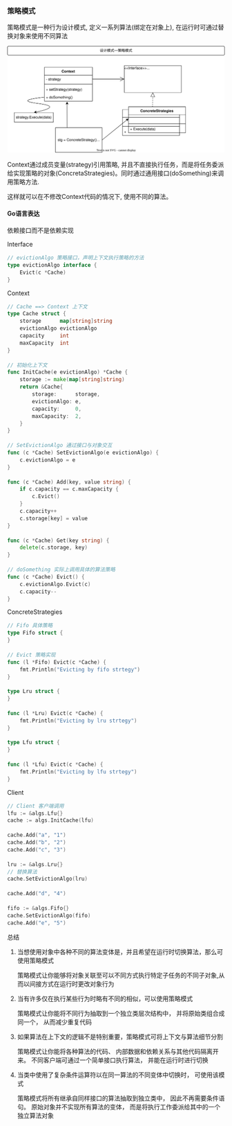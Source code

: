### 策略模式

策略模式是一种行为设计模式, 定义一系列算法(绑定在对象上), 在运行时可通过替换对象来使用不同算法

![desginStrategy](./images/desginStrategy.svg)

Context通过成员变量(strategy)引用策略, 并且不直接执行任务，而是将任务委派给实现策略的对象(ConcretaStrategies)。同时通过通用接口(doSomething)来调用策略方法.

这样就可以在不修改Context代码的情况下, 使用不同的算法。

#### Go语言表达

依赖接口而不是依赖实现

Interface

~~~go
// evictionAlgo 策略接口，声明上下文执行策略的方法
type evictionAlgo interface {
	Evict(c *Cache)
}
~~~

Context

~~~go
// Cache ==> Context 上下文
type Cache struct {
	storage      map[string]string
	evictionAlgo evictionAlgo
	capacity     int
	maxCapacity  int
}

// 初始化上下文
func InitCache(e evictionAlgo) *Cache {
	storage := make(map[string]string)
	return &Cache{
		storage:      storage,
		evictionAlgo: e,
		capacity:     0,
		maxCapacity:  2,
	}
}

// SetEvictionAlgo 通过接口与对象交互
func (c *Cache) SetEvictionAlgo(e evictionAlgo) {
	c.evictionAlgo = e
}

func (c *Cache) Add(key, value string) {
	if c.capacity == c.maxCapacity {
		c.Evict()
	}
	c.capacity++
	c.storage[key] = value
}

func (c *Cache) Get(key string) {
	delete(c.storage, key)
}

// doSomething 实际上调用具体的算法策略
func (c *Cache) Evict() {
	c.evictionAlgo.Evict(c)
	c.capacity--
}
~~~

ConcreteStrategies

~~~go
// Fifo 具体策略
type Fifo struct {
}

// Evict 策略实现
func (l *Fifo) Evict(c *Cache) {
	fmt.Println("Evicting by fifo strtegy")
}

type Lru struct {
}

func (l *Lru) Evict(c *Cache) {
	fmt.Println("Evicting by lru strtegy")
}

type Lfu struct {
}

func (l *Lfu) Evict(c *Cache) {
	fmt.Println("Evicting by lfu strtegy")
}
~~~

Client

~~~go
// Client 客户端调用
lfu := &algs.Lfu{}
cache := algs.InitCache(lfu)

cache.Add("a", "1")
cache.Add("b", "2")
cache.Add("c", "3")

lru := &algs.Lru{}
// 替换算法
cache.SetEvictionAlgo(lru)

cache.Add("d", "4")

fifo := &algs.Fifo{}
cache.SetEvictionAlgo(fifo)
cache.Add("e", "5")
~~~

总结

1. 当想使用对象中各种不同的算法变体是，并且希望在运行时切换算法，那么可使用策略模式

    策略模式让你能够将对象关联至可以不同方式执行特定子任务的不同子对象,从而以间接方式在运行时更改对象行为

2. 当有许多仅在执行某些行为时略有不同的相似，可以使用策略模式

    策略模式让你能将不同行为抽取到一个独立类层次结构中， 并将原始类组合成同一个， 从而减少重复代码

3. 如果算法在上下文的逻辑不是特别重要，策略模式可将上下文与算法细节分割

    策略模式让你能将各种算法的代码、 内部数据和依赖关系与其他代码隔离开来。 不同客户端可通过一个简单接口执行算法， 并能在运行时进行切换

4. 当类中使用了复杂条件运算符以在同一算法的不同变体中切换时， 可使用该模式

    策略模式将所有继承自同样接口的算法抽取到独立类中， 因此不再需要条件语句。 原始对象并不实现所有算法的变体， 而是将执行工作委派给其中的一个独立算法对象